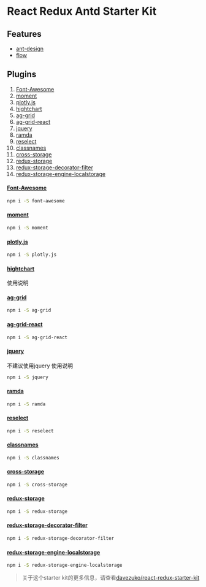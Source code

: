 # React Redux Antd Starter Kit

## Features
* [ant-design](https://github.com/ant-design/ant-design)
* [flow](https://github.com/facebook/flow)

## Plugins
1. [Font-Awesome](#font-awesome)
1. [moment](#moment)
1. [plotly.js](#plotly.js)
1. [hightchart](#hightchart)
1. [ag-grid](#ag-grid)
1. [ag-grid-react](#ag-grid-react)
1. [jquery](#jquery)
1. [ramda](#ramda)
1. [reselect](#reselect)
1. [classnames](#classnames)
1. [cross-storage](#cross-storage)
1. [redux-storage](#redux-storage)
1. [redux-storage-decorator-filter](#redux-storage-decorator-filter)
1. [redux-storage-engine-localstorage](#redux-storage-engine-localstorage)

#### [Font-Awesome](https://github.com/FortAwesome/Font-Awesome)
```bash
npm i -S font-awesome
```

#### [moment](https://github.com/moment/moment/)
```bash
npm i -S moment
```

#### [plotly.js](https://github.com/plotly/plotly.js/)
```bash
npm i -S plotly.js
```

#### [hightchart]()
使用说明

#### [ag-grid](#ag-grid)
```bash
npm i -S ag-grid
```

#### [ag-grid-react](#ag-grid-react)
```bash
npm i -S ag-grid-react
```

#### [jquery](https://github.com/jquery/jquery)
不建议使用jquery
使用说明
```bash
npm i -S jquery
```

#### [ramda](https://github.com/ramda/ramda)
```bash
npm i -S ramda
```

#### [reselect](https://github.com/reactjs/reselect)
```bash
npm i -S reselect
```

#### [classnames](https://github.com/JedWatson/classnames)
```bash
npm i -S classnames
```

#### [cross-storage](https://github.com/zendesk/cross-storage)
```bash
npm i -S cross-storage
```

#### [redux-storage](https://github.com/michaelcontento/redux-storage)
```bash
npm i -S redux-storage
```

#### [redux-storage-decorator-filter](https://github.com/michaelcontento/redux-storage-decorator-filter)
```bash
npm i -S redux-storage-decorator-filter
```


#### [redux-storage-engine-localstorage](https://github.com/michaelcontento/redux-storage-engine-localstorage)
```bash
npm i -S redux-storage-engine-localstorage
```

> 关于这个starter kit的更多信息，请查看[davezuko/react-redux-starter-kit](https://github.com/davezuko/react-redux-starter-kit)
